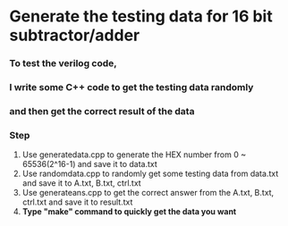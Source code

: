 # Generate the testing data for 16 bit subtractor/adder 
### To test the verilog code, 
### I write some C++ code to get the testing data randomly 
### and then get the correct result of the data
### Step

1. Use generatedata.cpp to generate the HEX number from 0 ~ 65536(2^16-1) and save it to data.txt
2. Use randomdata.cpp to randomly get some testing data from data.txt and save it to A.txt, B.txt, ctrl.txt
3. Use generateans.cpp to get the correct answer from the A.txt, B.txt, ctrl.txt and save it to result.txt
4. **Type "make" command to quickly get the data you want**  